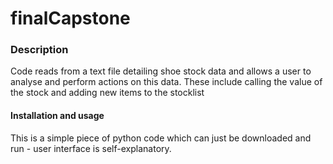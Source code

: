 # finalCapstone

### Description
Code reads from a text file detailing shoe stock data and allows a user to analyse and perform actions on this data. These include calling the value of the stock and adding new items to the stocklist

#### Installation and usage
This is a simple piece of python code which can just be downloaded and run - user interface is self-explanatory.
